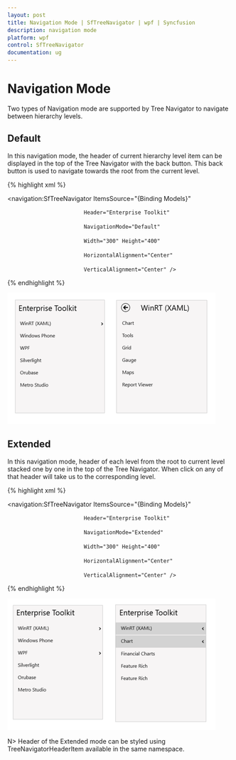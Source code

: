 ```yaml
---
layout: post
title: Navigation Mode | SfTreeNavigator | wpf | Syncfusion
description: navigation mode  
platform: wpf
control: SfTreeNavigator 
documentation: ug
---
```


# Navigation Mode  

Two types of Navigation mode are supported by Tree Navigator to navigate between hierarchy levels. 

## Default 

In this navigation mode, the header of current hierarchy level item can be displayed in the top of the Tree Navigator with the back button. This back button is used to navigate towards the root from the current level. 


{% highlight xml %}

<navigation:SfTreeNavigator ItemsSource="{Binding Models}"  

                            Header="Enterprise Toolkit"

                            NavigationMode="Default"

                            Width="300" Height="400"

                            HorizontalAlignment="Center"

                            VerticalAlignment="Center" />

{% endhighlight %}



![](Navigation-Mode_images/Navigation-Mode_img1.png)





## Extended 

In this navigation mode, header of each level from the root to current level stacked one by one in the top of the Tree Navigator.  When click on any of that header will take us to the corresponding level. 


{% highlight xml %}

<navigation:SfTreeNavigator ItemsSource="{Binding Models}"  

                            Header="Enterprise Toolkit"

                            NavigationMode="Extended"

                            Width="300" Height="400"

                            HorizontalAlignment="Center"

                            VerticalAlignment="Center" />


{% endhighlight %}


![](Navigation-Mode_images/Navigation-Mode_img2.png)


N> Header of the Extended mode can be styled using TreeNavigatorHeaderItem available in the same namespace.


